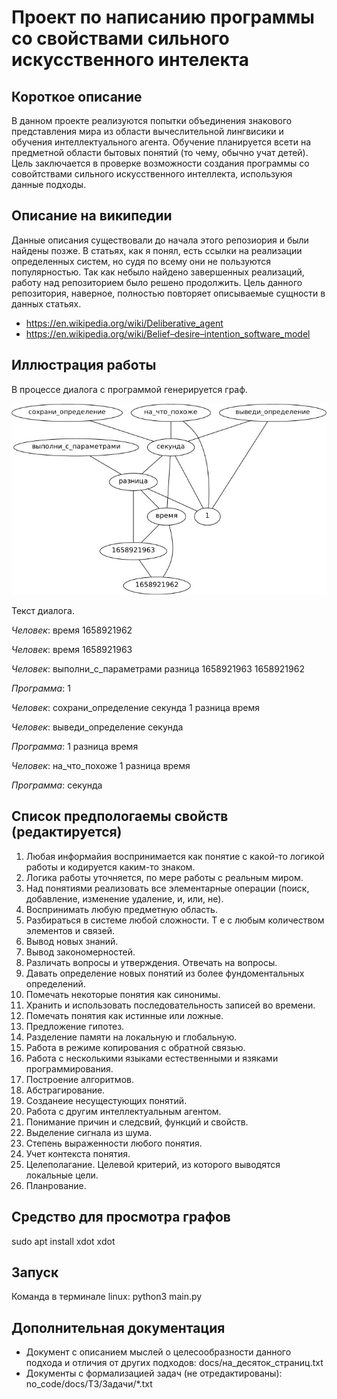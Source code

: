 # Проект по написанию программы со свойствами сильного искусственного интелекта

## Короткое описание

В данном проекте реализуются попытки объединения знакового представления мира из области вычеслительной лингвисики и обучения интеллектуального агента. Обучение планируется всети на предметной области бытовых понятий (то чему, обычно учат детей). Цель заключается в проверке возможности создания программы со совойтствами сильного искусственного интеллекта, используюя данные подходы.

## Описание на википедии

Данные описания существовали до начала этого репозиория и были найдены позже. В статьях, как я понял, есть ссылки на реализации определенных систем, но судя по всему они не пользуются популярностью. Так как небыло найдено завершенных реализаций, работу над репозиторием было решено продолжить. Цель данного репозитория, наверное, полностью повторяет описываемые сущности в данных статьях.

* https://en.wikipedia.org/wiki/Deliberative_agent
* https://en.wikipedia.org/wiki/Belief–desire–intention_software_model

## Иллюстрация работы

В процессе диалога с программой генерируется граф.

![изображение графа](no_code/readme/readme.jpg)

Текст диалога.

*Человек*: время 1658921962

*Человек*: время 1658921963

*Человек*: выполни_с_параметрами разница 1658921963 1658921962

*Программа*: 1

*Человек*: сохрани_определение секунда 1 разница время

*Человек*: выведи_определение секунда

*Программа*: 1 разница время

*Человек*: на_что_похоже 1 разница время

*Программа*: секунда

## Список предпологаемы свойств (редактируется)

1. Любая информайия воспринимается как понятие с какой-то логикой работы и кодируется каким-то знаком.
1. Логика работы уточняется, по мере работы с реальным миром.
1. Над понятиями реализовать все элементарные операции (поиск, добавление, изменение удаление, и, или, не).
1. Воспринимать любую предметную область.
1. Разбираться в системе любой сложности. Т е с любым количеством элементов и связей. 
1. Вывод новых знаний.
1. Вывод закономерностей.
1. Различать вопросы и утверждения. Отвечать на вопросы.
1. Давать определение новых понятий из более фундоментальных определений.
1. Помечать некоторые понятия как синонимы.
1. Хранить и использовать последовательность записей во времени.
1. Помечать понятия как истинные или ложные.
1. Предложение гипотез.
1. Разделение памяти на локальную и глобальную.
1. Работа в режиме копирования с обратной связью.
1. Работа с несколькими языками естественными и язяками программирования.
1. Построение алгоритмов.
1. Абстрагирование.
1. Созданеие несущестующих понятий.
1. Работа с другим интеллектуальным агентом.
1. Понимание причин и следсвий, функций и свойств.
1. Выделение сигнала из шума.
1. Степень выраженности любого понятия.
1. Учет контекста понятия.
1. Целеполагание. Целевой критерий, из которого выводятся локальные цели.
1. Планрование.

## Средство для просмотра графов

sudo apt install xdot
xdot

## Запуск

Команда в терминале linux:
python3 main.py

## Дополнительная документация

* Документ с описанием мыслей о целесообразности данного подхода и отличия от других подходов: docs/на_десяток_страниц.txt
* Документы с формализацией задач (не отредактированы): no_code/docs/ТЗ/Задачи/*.txt